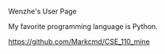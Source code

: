 Wenzhe's User Page

My favorite programming language is Python.

https://github.com/Markcmd/CSE_110_mine
